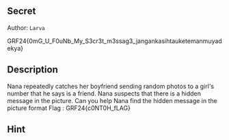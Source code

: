 ## Secret
Author: `Larva`

GRF24{0mG_U_F0uNb_My_S3cr3t_m3ssag3_jangankasihtauketemanmuyadekya}

## Description
Nana repeatedly catches her boyfriend sending random photos to a girl's number that he says is a friend. Nana suspects that there is a hidden message in the picture. Can you help Nana find the hidden message in the picture format Flag : GRF24{c0NT0H_fLAG}

## Hint
